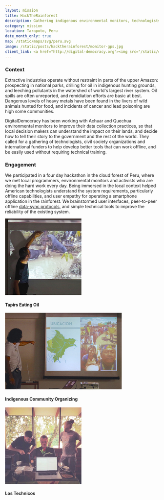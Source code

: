 ```yaml
---
layout: mission
title: HackTheRainforest
description: Gathering indigenous environmental monitors, technologists and civil society organizations to address urgent environmental problems threatening communities across the Amazon
category: mission
location: Tarapoto, Peru
date_month_only: true
map: /static/maps/svg/peru.svg
image: /static/posts/hacktherainforest/monitor-gps.jpg
client_link: <a href="http://digital-democracy.org"><img src="/static/clients/digidem.png" alt="DigitalDemocracy"></a>
---
```


### Context ###

Extractive industries operate without restraint in parts of the upper Amazon: prospecting in national parks, drilling for oil in indigenous hunting grounds, and leeching pollutants in the watershed of world's largest river system. Oil spills are often unreported, and remidiation efforts are basic at best. Dangerous levels of heavy metals have been found in the livers of wild animals hunted for food, and incidents of cancer and lead poisoning are high some communities.

DigitalDemocracy has been working with Achuar and Quechua environmental monitors to improve their data collection practices, so that local decision makers can understand the impact on their lands, and decide how to tell their story to the government and the rest of the world. They called for a gathering of technologists, civil society organizations and international funders to help develop better tools that can work offline, and be easily used without requiring technical training.

### Engagement ###

We participated in a four day hackathon in the cloud forest of Peru, where we met local programmers, environmental monitors and activists who are doing the hard work every day. Being immersed in the local context helped American technologists understand the system requirements, particularly offline capabilities, and user empathy for operating a smartphone application in the rainforest. We brainstormed user interfaces, peer-to-peer offline [data-sync protocols](https://github.com/spacedogXYZ/hacktherainforest-data-sync-proposal), and simple technical tools to improve the reliability of the existing system.

<div class="inline left"><img src="/static/posts/hacktherainforest/tapirs-eating-oil.jpg"><h4>Tapirs Eating Oil</h4></div>
<div class="inline left"><img src="/static/posts/hacktherainforest/indigenous-organizing.jpg"><h4>Indigenous Community Organizing</h4></div>
<div class="inline left"><img src="/static/posts/hacktherainforest/tarapoto-technicos.jpg"><h4>Los Technicos</h4></div>
